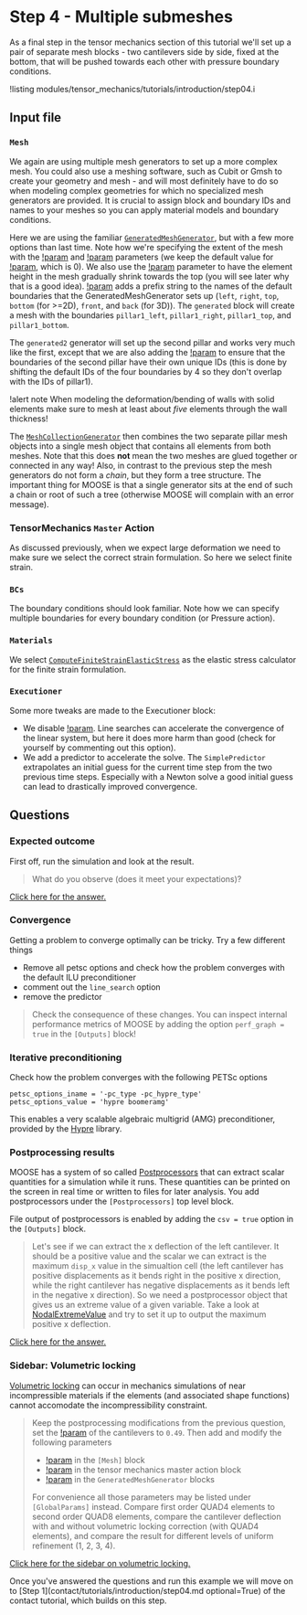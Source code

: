# Step 4 - Multiple submeshes

As a final step in the tensor mechanics section of this tutorial we'll set up a
pair of separate mesh blocks - two cantilevers side by side, fixed at the
bottom, that will be pushed towards each other with pressure boundary conditions.

!listing modules/tensor_mechanics/tutorials/introduction/step04.i

## Input file

### `Mesh`

We again are using multiple mesh generators to set up a more complex mesh. You
could also use a meshing software, such as Cubit or Gmsh to create your geometry
and mesh - and will most definitely have to do so when modeling complex
geometries for which no specialized mesh generators are provided. It is crucial
to assign block and boundary IDs and names to your meshes so you can apply
material models and boundary conditions.

Here we are using the familiar
[`GeneratedMeshGenerator`](GeneratedMeshGenerator.md), but with a few more
options than last time. Note how we're specifying the extent of the mesh with
the [!param](/Mesh/GeneratedMeshGenerator/xmin) and
[!param](/Mesh/GeneratedMeshGenerator/xmax) parameters (we keep the default
value for [!param](/Mesh/GeneratedMeshGenerator/ymin), which is 0). We also use
the [!param](/Mesh/GeneratedMeshGenerator/bias_y) parameter to have the element
height in the mesh gradually shrink towards the top (you will see later why that
is a good idea). [!param](/Mesh/GeneratedMeshGenerator/boundary_name_prefix)
adds a prefix string to the names of the default boundaries that the
GeneratedMeshGenerator sets up (`left`, `right`, `top`, `bottom` (for >=2D),
`front`, and `back` (for 3D)). The `generated` block will create a mesh with the
boundaries `pillar1_left`, `pillar1_right`, `pillar1_top`, and `pillar1_bottom`.

The `generated2` generator will set up the second pillar and works very much
like the first, except that we are also adding the
[!param](/Mesh/GeneratedMeshGenerator/boundary_id_offset) to ensure that the
boundaries of the second pillar have their own unique IDs (this is done by
shifting the default IDs of the four boundaries by 4 so they don't overlap with
the IDs of pillar1).

!alert note
When modeling the deformation/bending of walls with solid elements make sure to
mesh at least about *five* elements through the wall thickness!

The [`MeshCollectionGenerator`](MeshCollectionGenerator.md) then combines the
two separate pillar mesh objects into a single mesh object that contains all
elements from both meshes. Note that this does **not** mean the two meshes are
glued together or connected in any way! Also, in contrast to the previous step
the mesh generators do not form a *chain*, but they form a tree structure. The
important thing for MOOSE is that a single generator sits at the end of such a
chain or root of such a tree (otherwise MOOSE will complain with an error
message).

### TensorMechanics `Master` Action

As discussed previously, when we expect large deformation we need to make sure
we select the correct strain formulation. So here we select finite strain.

### `BCs`

The boundary conditions should look familiar. Note how we can specify multiple
boundaries for every boundary condition (or Pressure action).

### `Materials`

We select
[`ComputeFiniteStrainElasticStress`](ComputeFiniteStrainElasticStress.md) as the
elastic stress calculator for the finite strain formulation.

### `Executioner`

Some more tweaks are made to the Executioner block:

- We disable [!param](/Executioner/Transient/line_search). Line searches can accelerate the convergence of the linear system, but here it does more harm than good (check for yourself by commenting out this option).
- We add a predictor to accelerate the solve. The `SimplePredictor` extrapolates an initial guess for the current time step from the two previous time steps. Especially with a Newton solve a good initial guess can lead to drastically improved convergence.

## Questions

### Expected outcome

First off, run the simulation and look at the result.

> What do you observe (does it meet your expectations)?

[Click here for the answer.](tensor_mechanics/tutorials/introduction/answer04a.md)

### Convergence

Getting a problem to converge optimally can be tricky. Try a few different things

- Remove all petsc options and check how the problem converges with the default ILU preconditioner
- comment out the `line_search` option
- remove the predictor

> Check the consequence of these changes. You can inspect internal performance
> metrics of MOOSE by adding the option `perf_graph = true` in the `[Outputs]`
> block!

### Iterative preconditioning

Check how the problem converges with the following PETSc options

```
petsc_options_iname = '-pc_type -pc_hypre_type'
petsc_options_value = 'hypre boomeramg'
```

This enables a very scalable algebraic multigrid (AMG) preconditioner, provided
by the
[Hypre](https://computing.llnl.gov/projects/hypre-scalable-linear-solvers-multigrid-methods/software)
library.

### Postprocessing results

MOOSE has a system of so called [Postprocessors](Postprocessors/index.md) that
can extract scalar quantities for a simulation while it runs. These quantities
can be printed on the screen in real time or written to files for later analysis.
You add postprocessors under the `[Postprocessors]` top level block.

File output of postprocessors is enabled by adding the `csv = true` option in
the `[Outputs]` block.

> Let's see if we can extract the x deflection of the left cantilever. It should
> be a positive value and the scalar we can extract is the maximum `disp_x`
> value in the simualtion cell (the left cantilever has positive displacements
> as it bends right in the positive x direction, while the right cantilever has
> negative displacements as it bends left in the negative x direction). So we
> need a postprocessor object that gives us an extreme value of a given
> variable. Take a look at [NodalExtremeValue](NodalExtremeValue.md) and try to
> set it up to output the maximum positive x deflection.

[Click here for the answer.](tensor_mechanics/tutorials/introduction/answer04b.md)

### Sidebar: Volumetric locking

[Volumetric locking](tensor_mechanics/VolumetricLocking.md) can occur in
mechanics simulations of near incompressible materials if the elements (and
associated shape functions) cannot accomodate the incompressibility constraint.

> Keep the postprocessing modifications from the previous question, set the
> [!param](/Materials/ComputeIsotropicElasticityTensor/poissons_ratio) of the
> cantilevers to `0.49`. Then add and modify the following parameters
>
> - [!param](/Mesh/uniform_refine) in the `[Mesh]` block
> - [!param](/Modules/TensorMechanics/Master/TensorMechanicsAction/volumetric_locking_correction) in the tensor mechanics master action block
> - [!param](/Mesh/GeneratedMeshGenerator/elem_type) in the `GeneratedMeshGenerator` blocks
>
> For convenience all those parameters may be listed under `[GlobalParams]`
> instead. Compare first order QUAD4 elements to second order QUAD8 elements,
> compare the cantilever deflection with and without volumetric locking
> correction (with QUAD4 elements), and compare the result for different levels
> of uniform refinement (1, 2, 3, 4).

[Click here for the sidebar on volumetric locking.](tensor_mechanics/tutorials/introduction/step04a.md)

Once you've answered the questions and run this example we will move on to
[Step 1](contact/tutorials/introduction/step04.md optional=True) of the contact
tutorial, which builds on this step.
